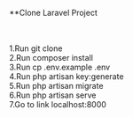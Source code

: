 **Clone Laravel Project

<br><br>1.Run git clone <my-cool-project>
<br>2.Run composer install
<br>3.Run cp .env.example .env
<br>4.Run php artisan key:generate
<br>5.Run php artisan migrate
<br>6.Run php artisan serve
<br>7.Go to link localhost:8000
